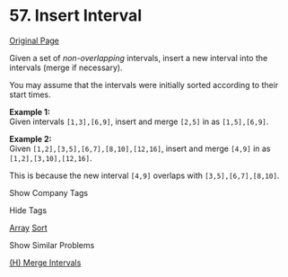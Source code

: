 # 57. Insert Interval

[Original Page](https://leetcode.com/problems/insert-interval/)

Given a set of _non-overlapping_ intervals, insert a new interval into the intervals (merge if necessary).

You may assume that the intervals were initially sorted according to their start times.

**Example 1:**  
Given intervals `[1,3],[6,9]`, insert and merge `[2,5]` in as `[1,5],[6,9]`.

**Example 2:**  
Given `[1,2],[3,5],[6,7],[8,10],[12,16]`, insert and merge `[4,9]` in as `[1,2],[3,10],[12,16]`.

This is because the new interval `[4,9]` overlaps with `[3,5],[6,7],[8,10]`.

<div>

<div id="company_tags" class="btn btn-xs btn-warning">Show Company Tags</div>

<span class="hidebutton" style="display: none;">[LinkedIn](/company/linkedin/) [Google](/company/google/) [Facebook](/company/facebook/)</span></div>

<div>

<div id="tags" class="btn btn-xs btn-warning">Hide Tags</div>

<span class="hidebutton" style="display: inline;">[Array](/tag/array/) [Sort](/tag/sort/)</span></div>

<div>

<div id="similar" class="btn btn-xs btn-warning">Show Similar Problems</div>

<span class="hidebutton">[(H) Merge Intervals](/problems/merge-intervals/)</span></div>